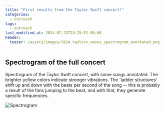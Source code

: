 ```yaml
---
title: "First results from the Taylor Swift concert!"
categories:
  - outreach
tags:
  - outreach
last_modified_at: 2024-07-23T23:25:52-05:00
header:
  teaser: /assets/images/2024_taylors_waves_spectrogram_annotated.png
---
```


## Spectrogram of the full concert

Spectrogram of the Taylor Swift concert, with some songs annotated. The brighter yellow colors indicate stronger vibrations. The 'ladder structures' shift up and down with the beats per second of the song -- this is probably a result of the fans jumping to the beat, and with that, they generate specific frequencies.

![Spectrogram](2024_taylors_waves_spectrogram_annotated.png)

